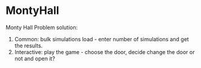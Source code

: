 # MontyHall
Monty Hall Problem solution:
1. Common: bulk simulations load - enter number of simulations and get the results.
2. Interactive: play the game - choose the door, decide change the door or not and open it?
